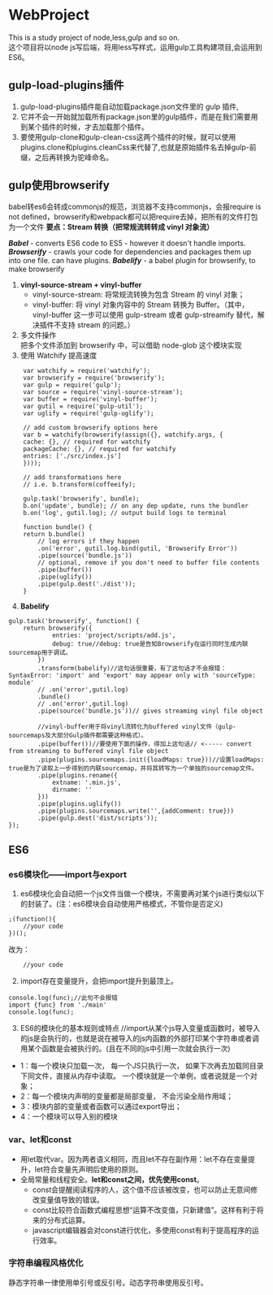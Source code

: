 # WebProject
This is a study project of node,less,gulp and so on.  
这个项目将以node js写后端，将用less写样式，运用gulp工具构建项目,会运用到ES6。
## gulp-load-plugins插件
1. gulp-load-plugins插件能自动加载package.json文件里的 gulp 插件,  
2. 它并不会一开始就加载所有package.json里的gulp插件，而是在我们需要用到某个插件的时候，才去加载那个插件。  
3. 要使用gulp-clone和gulp-clean-css这两个插件的时候，就可以使用plugins.clone和plugins.cleanCss来代替了,也就是原始插件名去掉gulp-前缀，之后再转换为驼峰命名。  
## gulp使用browserify
babel转es6会转成commonjs的规范，浏览器不支持commonjs，会报require is not defined，browserify和webpack都可以把require去掉，把所有的文件打包为一个文件
**要点：Stream 转换（把常规流转转成 vinyl 对象流）**  
  
***Babel*** - converts ES6 code to ES5 - however it doesn't handle imports.
***Browserify*** - crawls your code for dependencies and packages them up into one file. can have plugins.
***Babelify*** - a babel plugin for browserify, to make browserify
1. **vinyl-source-stream + vinyl-buffer** 
   - vinyl-source-stream: 将常规流转换为包含 Stream 的 vinyl 对象；  
   - vinyl-buffer: 将 vinyl 对象内容中的 Stream 转换为 Buffer。（其中，vinyl-buffer 这一步可以使用 gulp-stream 或者 gulp-streamify 替代，解决插件不支持 stream 的问题。）
2. 多文件操作  
   把多个文件添加到 browserify 中，可以借助 node-glob 这个模块实现
3. 使用 Watchify 提高速度
```
    var watchify = require('watchify');
    var browserify = require('browserify');
    var gulp = require('gulp');
    var source = require('vinyl-source-stream');
    var buffer = require('vinyl-buffer');
    var gutil = require('gulp-util');
    var uglify = require('gulp-uglify');

    // add custom browserify options here
    var b = watchify(browserify(assign({}, watchify.args, {
    cache: {}, // required for watchify
    packageCache: {}, // required for watchify
    entries: ['./src/index.js']
    }))); 

    // add transformations here
    // i.e. b.transform(coffeeify);

    gulp.task('browserify', bundle); 
    b.on('update', bundle); // on any dep update, runs the bundler
    b.on('log', gutil.log); // output build logs to terminal

    function bundle() {
    return b.bundle()
        // log errors if they happen
        .on('error', gutil.log.bind(gutil, 'Browserify Error'))
        .pipe(source('bundle.js'))
        // optional, remove if you don't need to buffer file contents
        .pipe(buffer())
        .pipe(uglify())
        .pipe(gulp.dest('./dist'));
    }
```
4. **Babelify**
```
gulp.task('browserify', function() {
    return browserify({
            entries: 'project/scripts/add.js',
            debug: true//debug: true是告知Browserify在运行同时生成内联sourcemap用于调试。
        })
        .transform(babelify)//这句话很重要，有了这句话才不会报错：SyntaxError: 'import' and 'export' may appear only with 'sourceType: module'
        // .on('error',gutil.log)
        .bundle()
        // .on('error',gutil.log)
        .pipe(source('bundle.js'))// gives streaming vinyl file object

        //vinyl-buffer用于将vinyl流转化为buffered vinyl文件（gulp-sourcemaps及大部分Gulp插件都需要这种格式）。
        .pipe(buffer())//要使用下面的操作，得加上这句话// <----- convert from streaming to buffered vinyl file object
        .pipe(plugins.sourcemaps.init({loadMaps: true}))//设置loadMaps: true是为了读取上一步得到的内联sourcemap，并将其转写为一个单独的sourcemap文件。
        .pipe(plugins.rename({
            extname: '.min.js',
            dirname: ''
        }))
        .pipe(plugins.uglify())
        .pipe(plugins.sourcemaps.write('',{addComment: true}))     
        .pipe(gulp.dest('dist/scripts'));
});
```
## ES6
### es6模块化——import与export
1. es6模块化会自动把一个js文件当做一个模块，不需要再对某个js进行类似以下的封装了。(注：es6模块会自动使用严格模式，不管你是否定义)
```
;(function(){
    //your code
})();
```
改为：
```
    //your code
```
2. import存在变量提升，会把import提升到最顶上。
```
console.log(func);//此句不会报错
import {func} from './main'
console.log(func);
```
3. ES6的模块化的基本规则或特点
//import从某个js导入变量或函数时，被导入的js是会执行的，也就是说在被导入的js内函数的外部打印某个字符串或者调用某个函数是会被执行的。(且在不同的js中引用一次就会执行一次)
- 1：每一个模块只加载一次， 每一个JS只执行一次， 如果下次再去加载同目录下同文件，直接从内存中读取。 一个模块就是一个单例，或者说就是一个对象；
- 2：每一个模块内声明的变量都是局部变量， 不会污染全局作用域；
- 3：模块内部的变量或者函数可以通过export导出；
- 4：一个模块可以导入别的模块
### var、let和const
- 用let取代var。因为两者语义相同，而且let不存在副作用：let不存在变量提升，let符合变量先声明后使用的原则。
- 全局常量和线程安全。**let和const之间，优先使用const**。
    - const会提醒阅读程序的人，这个值不应该被改变，也可以防止无意间修改变量值导致的错误。
    - const比较符合函数式编程思想“运算不改变值，只新建值”。这样有利于将来的分布式运算。
    - javascript编辑器会对const进行优化，多使用const有利于提高程序的运行效率。
### 字符串编程风格优化
静态字符串一律使用单引号或反引号。动态字符串使用反引号。
